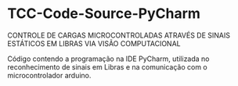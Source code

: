 # TCC-Code-Source-PyCharm
CONTROLE DE CARGAS MICROCONTROLADAS ATRAVÉS DE SINAIS ESTÁTICOS EM LIBRAS VIA VISÃO COMPUTACIONAL 

Código contendo a programação na IDE PyCharm, utilizada no reconhecimento de sinais em Libras e na comunicação com 
o microcontrolador arduino.

